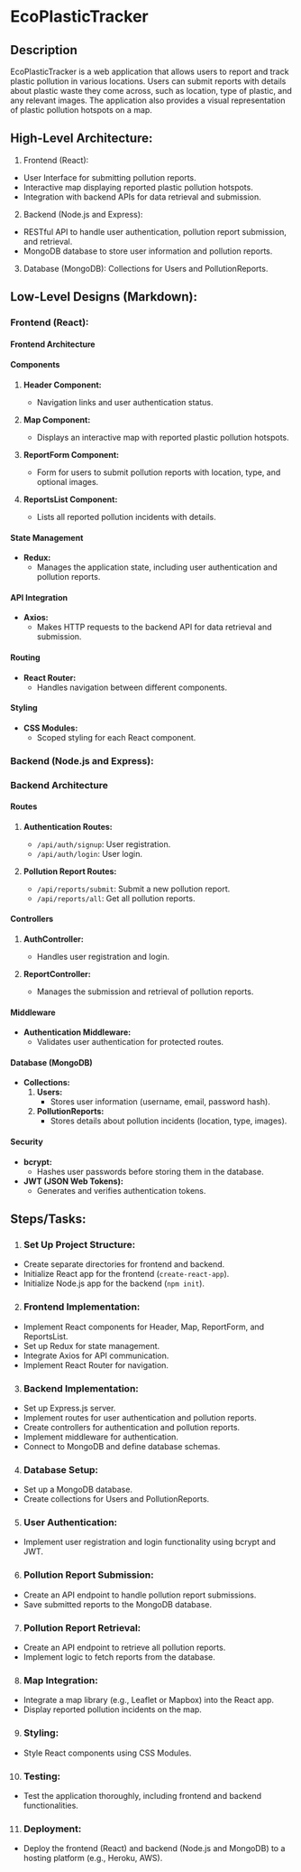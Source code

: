 # EcoPlasticTracker

## Description

EcoPlasticTracker is a web application that allows users to report and track plastic pollution in various locations. Users can submit reports with details about plastic waste they come across, such as location, type of plastic, and any relevant images. The application also provides a visual representation of plastic pollution hotspots on a map.

## High-Level Architecture:

1. Frontend (React):
- User Interface for submitting pollution reports.
- Interactive map displaying reported plastic pollution hotspots.
- Integration with backend APIs for data retrieval and submission.

2. Backend (Node.js and Express):
- RESTful API to handle user authentication, pollution report submission, and retrieval.
- MongoDB database to store user information and pollution reports.

3. Database (MongoDB):
Collections for Users and PollutionReports.

## Low-Level Designs (Markdown):

### Frontend (React):

####  Frontend Architecture

#### Components
1. **Header Component:**
   - Navigation links and user authentication status.

2. **Map Component:**
   - Displays an interactive map with reported plastic pollution hotspots.

3. **ReportForm Component:**
   - Form for users to submit pollution reports with location, type, and optional images.

4. **ReportsList Component:**
   - Lists all reported pollution incidents with details.

#### State Management
- **Redux:**
  - Manages the application state, including user authentication and pollution reports.

#### API Integration
- **Axios:**
  - Makes HTTP requests to the backend API for data retrieval and submission.

#### Routing
- **React Router:**
  - Handles navigation between different components.

#### Styling
- **CSS Modules:**
  - Scoped styling for each React component.


### Backend (Node.js and Express):

### Backend Architecture

#### Routes
1. **Authentication Routes:**
   - `/api/auth/signup`: User registration.
   - `/api/auth/login`: User login.

2. **Pollution Report Routes:**
   - `/api/reports/submit`: Submit a new pollution report.
   - `/api/reports/all`: Get all pollution reports.

#### Controllers
1. **AuthController:**
   - Handles user registration and login.

2. **ReportController:**
   - Manages the submission and retrieval of pollution reports.

#### Middleware
- **Authentication Middleware:**
  - Validates user authentication for protected routes.

#### Database (MongoDB)
- **Collections:**
  1. **Users:**
     - Stores user information (username, email, password hash).
  2. **PollutionReports:**
     - Stores details about pollution incidents (location, type, images).

#### Security
- **bcrypt:**
  - Hashes user passwords before storing them in the database.
- **JWT (JSON Web Tokens):**
  - Generates and verifies authentication tokens.

## Steps/Tasks:

1. ### Set Up Project Structure:
- Create separate directories for frontend and backend.
- Initialize React app for the frontend (`create-react-app`).
- Initialize Node.js app for the backend (`npm init`).

2. ### Frontend Implementation:
- Implement React components for Header, Map, ReportForm, and ReportsList.
- Set up Redux for state management.
- Integrate Axios for API communication.
- Implement React Router for navigation.

3. ### Backend Implementation:
- Set up Express.js server.
- Implement routes for user authentication and pollution reports.
- Create controllers for authentication and pollution reports.
- Implement middleware for authentication.
- Connect to MongoDB and define database schemas.

4. ### Database Setup:
- Set up a MongoDB database.
- Create collections for Users and PollutionReports.

5. ### User Authentication:

- Implement user registration and login functionality using bcrypt and JWT.

6. ### Pollution Report Submission:

- Create an API endpoint to handle pollution report submissions.
- Save submitted reports to the MongoDB database.


7. ### Pollution Report Retrieval:

- Create an API endpoint to retrieve all pollution reports.
- Implement logic to fetch reports from the database.

8. ### Map Integration:

- Integrate a map library (e.g., Leaflet or Mapbox) into the React app.
- Display reported pollution incidents on the map.


9. ### Styling:

- Style React components using CSS Modules.

10. ### Testing:

- Test the application thoroughly, including frontend and backend functionalities.

11. ### Deployment:

- Deploy the frontend (React) and backend (Node.js and MongoDB) to a hosting platform (e.g., Heroku, AWS).

